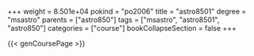+++
weight = 8.501e+04
pokind = "po2006"
title = "astro8501"
degree = "msastro"
parents = ["astro850"]
tags = ["msastro", "astro8501", "astro850"]
categories = ["course"]
bookCollapseSection = false
+++

{{< genCoursePage >}}
